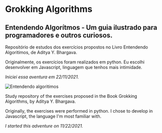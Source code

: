 # Grokking Algorithms
## Entendendo Algorítmos - Um guia ilustrado para programadores e outros curiosos.
Repositório de estudos dos exercícios propostos no Livro Entendendo Algoritimos, de Aditya Y. Bhargava.

Originalmente, os exercícios foram realizados em python. Eu escolhi desenvolver em Javascript, linguagem que tenhos mais intimidade.

*Iniciei essa aventura em 22/11/2021.*

![Entendendo algoritimos](https://user-images.githubusercontent.com/78332852/142911941-f004e69d-8c1d-4876-bf98-0ea9e1a45527.jpg)

Study repository of the exercises proposed in the Book Grokking Algorithms, by Aditya Y. Bhargava.

Originally, the exercises were performed in python. I chose to develop in Javascript, the language I'm most familiar with.

*I started this adventure on 11/22/2021.*
